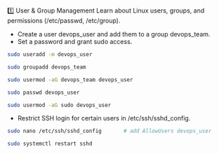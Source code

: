1️⃣ User & Group Management
Learn about Linux users, groups, and permissions (/etc/passwd, /etc/group).

- Create a user devops_user and add them to a group devops_team.
- Set a password and grant sudo access.
```bash
sudo useradd -m devops_user
```

```bash
sudo groupadd devops_team
```

```bash
sudo usermod -aG devops_team devops_user
```

```bash
sudo passwd devops_user
```

```bash
sudo usermod -aG sudo devops_user
```

- Restrict SSH login for certain users in /etc/ssh/sshd_config.
```bash
sudo nano /etc/ssh/sshd_config       # add AllowUsers devops_user
```

```bash
sudo systemctl restart sshd
```
